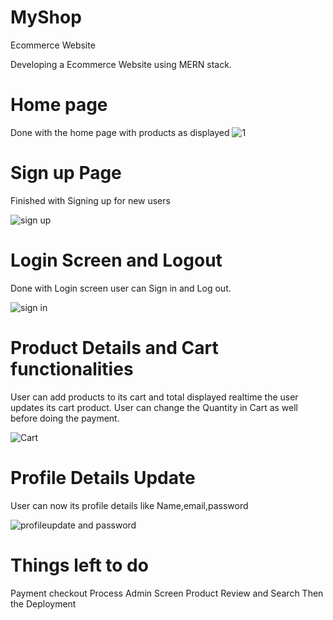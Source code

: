 # MyShop
Ecommerce Website

Developing a Ecommerce Website using MERN stack.


# Home page
Done with the home page with products as displayed 
![1](https://user-images.githubusercontent.com/93340408/205699880-2029bfc5-23f4-4cf5-ae21-53bf472ba8b1.png)

# Sign up Page
Finished with Signing up for new users 


![sign up](https://user-images.githubusercontent.com/93340408/205701103-1f920e2a-9d48-4030-9176-0867ff079b63.png)

# Login Screen and Logout 


Done with Login screen user can Sign in and Log out.

![sign in](https://user-images.githubusercontent.com/93340408/205700256-2816a704-b42c-4f05-83d6-1970c5beb999.png)


# Product Details and Cart functionalities 

User can add products to its cart and total displayed realtime the user updates its cart product. User can change the Quantity in Cart as well before doing the payment.

![Cart](https://user-images.githubusercontent.com/93340408/205700699-63549962-24a5-4e07-8b9c-b068199f136b.png)


# Profile Details Update

User can now its profile details like Name,email,password 

![profileupdate and password](https://user-images.githubusercontent.com/93340408/205701416-9ecd9cae-30eb-4431-9431-133208c96c70.png)

# Things left to do 
Payment checkout Process 
Admin Screen
Product Review and Search 
Then the Deployment 
